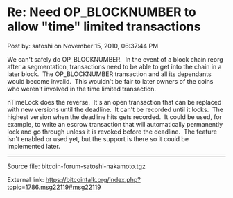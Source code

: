 # Re: Need OP\_BLOCKNUMBER to allow "time" limited transactions

Post by: satoshi on November 15, 2010, 06:37:44 PM

We can't safely do OP\_BLOCKNUMBER. &nbsp;In the event of a block chain reorg after a segmentation, transactions need to be able to get into the chain in a later block. &nbsp;The OP\_BLOCKNUMBER transaction and all its dependants would become invalid. &nbsp;This wouldn't be fair to later owners of the coins who weren't involved in the time limited transaction.

nTimeLock does the reverse. &nbsp;It's an open transaction that can be replaced with new versions until the deadline. &nbsp;It can't be recorded until it locks. &nbsp;The highest version when the deadline hits gets recorded. &nbsp;It could be used, for example, to write an escrow transaction that will automatically permanently lock and go through unless it is revoked before the deadline. &nbsp;The feature isn't enabled or used yet, but the support is there so it could be implemented later.

---

Source file: bitcoin-forum-satoshi-nakamoto.tgz

External link: https://bitcointalk.org/index.php?topic=1786.msg22119#msg22119
